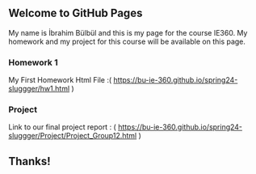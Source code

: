 ## Welcome to GitHub Pages


My name is İbrahim Bülbül and this is my page for the course IE360. My homework and my project for this course will be available on this page. 

### Homework 1
My First Homework Html File :( https://bu-ie-360.github.io/spring24-sluggger/hw1.html )

### Project
Link to our final project report : ( https://bu-ie-360.github.io/spring24-sluggger/Project/Project_Group12.html )

## Thanks!
